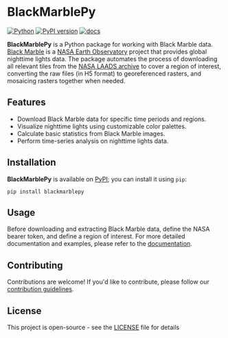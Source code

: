 # BlackMarblePy

[![Python](https://img.shields.io/pypi/pyversions/blackmarblepy.svg)](https://badge.fury.io/py/blackmarblepy)
[![PyPI version](https://badge.fury.io/py/blackmarblepy.svg)](https://badge.fury.io/py/blackmarblepy)
[![docs](https://github.com/worldbank/blackmarblepy/actions/workflows/gh-pages.yml/badge.svg)](https://github.com/worldbank/blackmarblepy/actions/workflows/gh-pages.yml)

**BlackMarblePy** is a Python package for working with Black Marble data. [Black Marble](https://blackmarble.gsfc.nasa.gov) is a [NASA Earth Observatory](https://earthobservatory.nasa.gov) project that provides global nighttime lights data. The package automates the process of downloading all relevant tiles from the [NASA LAADS archive](https://ladsweb.modaps.eosdis.nasa.gov/archive/allData/5000/VNP46A3/) to cover a region of interest, converting the raw files (in H5 format) to georeferenced rasters, and mosaicing rasters together when needed.

## Features

- Download Black Marble data for specific time periods and regions.
- Visualize nighttime lights using customizable color palettes.
- Calculate basic statistics from Black Marble images.
- Perform time-series analysis on nighttime lights data.

## Installation

**BlackMarblePy** is available on [PyPI](https://pypi.org); you can install it using `pip`:

```shell
pip install blackmarblepy
```

## Usage

Before downloading and extracting Black Marble data, define the NASA bearer token, and define a region of interest. For more detailed documentation and examples, please refer to the [documentation](https://worldbank.github.io/blackmarblepy).

## Contributing

Contributions are welcome! If you'd like to contribute, please follow our [contribution guidelines](CONTRIBUTING.md).

## License

This project is open-source - see the [LICENSE](LICENSE) file for details
